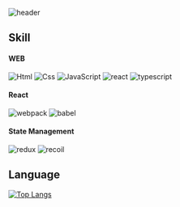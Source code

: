 ![header](https://capsule-render.vercel.app/api?type=waving&color=1895ff&fontAlign=53&fontAlignY=42&fontColor=ffffff&animation=fadeIn&height=250&section=header&text=Welcome👩🏻‍💻&desc=YunJu%20Github) 

## Skill
#### WEB
<img alt="Html" src ="https://img.shields.io/badge/HTML5-E34F26.svg?&style=for-the-badge&logo=HTML5&logoColor=white"/> <img alt="Css" src ="https://img.shields.io/badge/CSS3-1572B6.svg?&style=for-the-badge&logo=CSS3&logoColor=white"/> <img alt="JavaScript" src ="https://img.shields.io/badge/JavaScriipt-F7DF1E.svg?&style=for-the-badge&logo=JavaScript&logoColor=black"/> <img alt="react" src="https://img.shields.io/badge/react-61DAFB?style=for-the-badge&logo=react&logoColor=black"/> <img alt="typescript" src="https://img.shields.io/badge/typescript-3178C6.svg?style=for-the-badge&logo=typescript&logoColor=white"/>

#### React
<img alt="webpack" src="https://img.shields.io/badge/webpack-8DD6F9.svg?style=for-the-badge&logo=webpack&logoColor=black"/> <img alt="babel" src="https://img.shields.io/badge/babel-F9DC3E.svg?style=for-the-badge&logo=babel&logoColor=black"/> 

#### State Management
<img alt="redux" src="https://img.shields.io/badge/redux-764ABC.svg?style=for-the-badge&logo=redux&logoColor=white"/> <img alt="recoil" src="https://img.shields.io/badge/recoil-3578E5.svg?style=for-the-badge&logo=recoil&logoColor=white"/>

## Language
[![Top Langs](https://github-readme-stats.vercel.app/api/top-langs/?username=Yduuduu&layout=compact&custom_title=My&nbsp;Language&nbsp;&bg_color=5db5ff&title_color=fff&text_color=fff)](https://github.com/anuraghazra/github-readme-stats)
